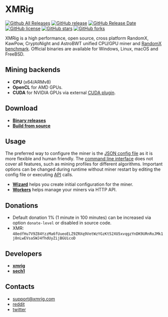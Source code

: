 # XMRig

[![Github All Releases](https://img.shields.io/github/downloads/xmrig/xmrig/total.svg)](https://github.com/C3Pool/xmrig/releases)
[![GitHub release](https://img.shields.io/github/release/xmrig/xmrig/all.svg)](https://github.com/C3Pool/xmrig/releases)
[![GitHub Release Date](https://img.shields.io/github/release-date/xmrig/xmrig.svg)](https://github.com/C3Pool/xmrig/releases)
[![GitHub license](https://img.shields.io/github/license/xmrig/xmrig.svg)](https://github.com/C3Pool/xmrig/blob/master/LICENSE)
[![GitHub stars](https://img.shields.io/github/stars/xmrig/xmrig.svg)](https://github.com/C3Pool/xmrig/stargazers)
[![GitHub forks](https://img.shields.io/github/forks/xmrig/xmrig.svg)](https://github.com/C3Pool/xmrig/network)

XMRig is a high performance, open source, cross platform RandomX, KawPow, CryptoNight and AstroBWT unified CPU/GPU miner and [RandomX benchmark](https://xmrig.com/benchmark). Official binaries are available for Windows, Linux, macOS and FreeBSD.

## Mining backends
- **CPU** (x64/ARMv8)
- **OpenCL** for AMD GPUs.
- **CUDA** for NVIDIA GPUs via external [CUDA plugin](https://github.com/C3Pool/xmrig-cuda).

## Download
* **[Binary releases](https://github.com/C3Pool/xmrig/releases)**
* **[Build from source](https://xmrig.com/docs/miner/build)**

## Usage
The preferred way to configure the miner is the [JSON config file](https://xmrig.com/docs/miner/config) as it is more flexible and human friendly. The [command line interface](https://xmrig.com/docs/miner/command-line-options) does not cover all features, such as mining profiles for different algorithms. Important options can be changed during runtime without miner restart by editing the config file or executing [API](https://xmrig.com/docs/miner/api) calls.

* **[Wizard](https://xmrig.com/wizard)** helps you create initial configuration for the miner.
* **[Workers](http://workers.xmrig.info)** helps manage your miners via HTTP API.

## Donations
* Default donation 1% (1 minute in 100 minutes) can be increased via option `donate-level` or disabled in source code.
* XMR: `48edfHu7V9Z84YzzMa6fUueoELZ9ZRXq9VetWzYGzKt52XU5xvqgzYnDK9URnRoJMk1j8nLwEVsaSWJ4fhdUyZijBGUicoD`

## Developers
* **[xmrig](https://github.com/xmrig)**
* **[sech1](https://github.com/SChernykh)**

## Contacts
* support@xmrig.com
* [reddit](https://www.reddit.com/user/XMRig/)
* [twitter](https://twitter.com/xmrig_dev)
